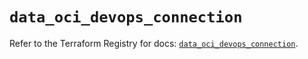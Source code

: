 # `data_oci_devops_connection`

Refer to the Terraform Registry for docs: [`data_oci_devops_connection`](https://registry.terraform.io/providers/oracle/oci/6.18.0/docs/data-sources/devops_connection).
